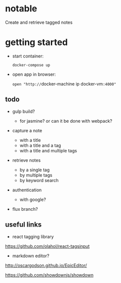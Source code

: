 # notable

Create and retrieve tagged notes

# getting started

- start container:

  `docker-compose up`

- open app in browser:

  `open "http://`docker-machine ip docker-vm`:4000"`

## todo

 - gulp build?
 
   - for jasmine? or can it be done with webpack?

 - capture a note
 
   - with a title
   - with a title and a tag
   - with a title and multiple tags

 - retrieve notes
 
   - by a single tag
   - by multiple tags
   - by keyword search

 - authentication
 
   - with google?

 - flux branch?
   
## useful links

 - react tagging library

  https://github.com/olahol/react-tagsinput

 - markdown editor?

  http://oscargodson.github.io/EpicEditor/
  
  https://github.com/showdownjs/showdown
